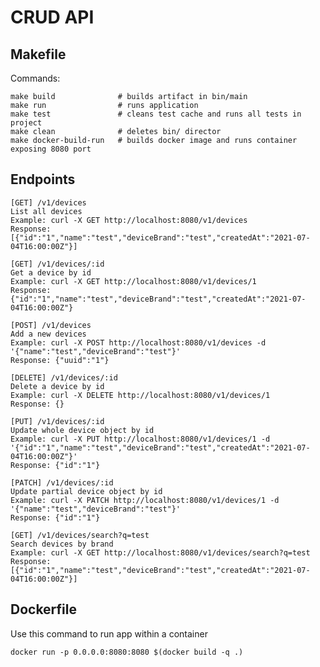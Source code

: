 # CRUD API

## Makefile
Commands:   
```
make build              # builds artifact in bin/main
make run                # runs application
make test               # cleans test cache and runs all tests in project
make clean              # deletes bin/ director
make docker-build-run   # builds docker image and runs container exposing 8080 port
```


## Endpoints

    [GET] /v1/devices
    List all devices
    Example: curl -X GET http://localhost:8080/v1/devices
    Response: [{"id":"1","name":"test","deviceBrand":"test","createdAt":"2021-07-04T16:00:00Z"}]

    [GET] /v1/devices/:id
    Get a device by id
    Example: curl -X GET http://localhost:8080/v1/devices/1
    Response: {"id":"1","name":"test","deviceBrand":"test","createdAt":"2021-07-04T16:00:00Z"}

    [POST] /v1/devices
    Add a new devices
    Example: curl -X POST http://localhost:8080/v1/devices -d '{"name":"test","deviceBrand":"test"}'
    Response: {"uuid":"1"}

    [DELETE] /v1/devices/:id
    Delete a device by id
    Example: curl -X DELETE http://localhost:8080/v1/devices/1
    Response: {}

    [PUT] /v1/devices/:id
    Update whole device object by id
    Example: curl -X PUT http://localhost:8080/v1/devices/1 -d '{"id":"1","name":"test","deviceBrand":"test","createdAt":"2021-07-04T16:00:00Z"}'
    Response: {"id":"1"}

    [PATCH] /v1/devices/:id
    Update partial device object by id
    Example: curl -X PATCH http://localhost:8080/v1/devices/1 -d '{"name":"test","deviceBrand":"test"}'
    Response: {"id":"1"}

    [GET] /v1/devices/search?q=test
    Search devices by brand
    Example: curl -X GET http://localhost:8080/v1/devices/search?q=test
    Response: [{"id":"1","name":"test","deviceBrand":"test","createdAt":"2021-07-04T16:00:00Z"}]

## Dockerfile
Use this command to run app within a container
```
docker run -p 0.0.0.0:8080:8080 $(docker build -q .)
```
